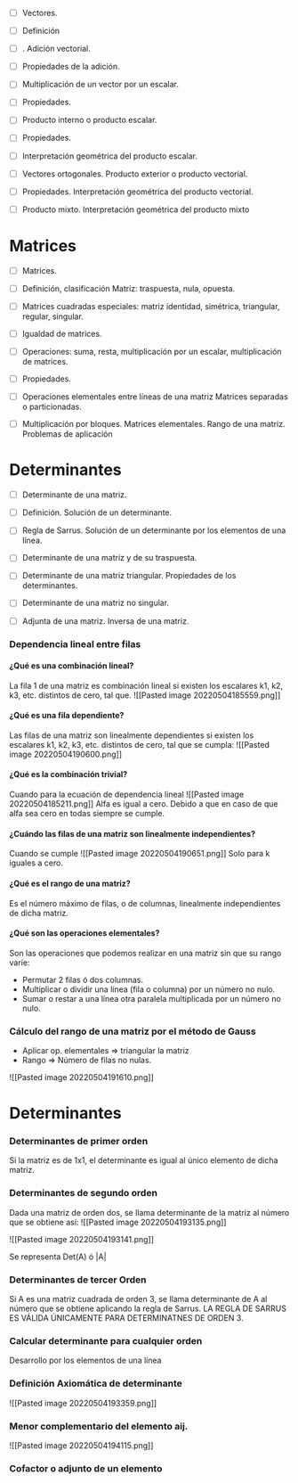 - [ ] Vectores.
- [ ]  Definición
- [ ] . Adición vectorial. 
- [ ] Propiedades de la adición. 
- [ ] Multiplicación de un vector por un escalar.
- [ ]  Propiedades. 
- [ ] Producto interno o producto escalar. 
- [ ] Propiedades. 
- [ ] Interpretación geométrica del producto escalar. 
- [ ] Vectores ortogonales. Producto exterior o producto vectorial.
- [ ]  Propiedades. Interpretación geométrica del producto vectorial. 
- [ ] Producto mixto. Interpretación geométrica del producto mixto





# Matrices

- [ ] Matrices. 
- [ ] Definición, clasificación Matriz: traspuesta, nula, opuesta. 
- [ ] Matrices cuadradas especiales: matriz identidad, simétrica, triangular, regular, singular.
- [ ]  Igualdad de matrices. 
- [ ] Operaciones: suma, resta, multiplicación por un escalar, multiplicación de matrices. 
- [ ] Propiedades. 
- [ ] Operaciones elementales entre líneas de una matriz Matrices separadas o particionadas.
- [ ]  Multiplicación por bloques. Matrices elementales. Rango de una matriz. Problemas de aplicación



# Determinantes
- [ ] Determinante de una matriz.
- [ ]  Definición. Solución de un determinante. 
- [ ] Regla de Sarrus. Solución de un determinante por los elementos de una línea. 
- [ ] Determinante de una matriz y de su traspuesta.
- [ ]  Determinante de una matriz triangular. Propiedades de los determinantes. 
- [ ] Determinante de una matriz no singular. 
- [ ] Adjunta de una matriz. Inversa de una matriz.






### Dependencia lineal entre filas 
#### ¿Qué es una combinación lineal?
La fila 1 de una matriz es combinación lineal si existen los escalares k1, k2, k3, etc. distintos de cero, tal que. 
![[Pasted image 20220504185559.png]]


#### ¿Qué es una fila dependiente?
Las filas de una matriz son linealmente dependientes si existen los escalares k1, k2, k3, etc. distintos de cero, tal que se cumpla: 
![[Pasted image 20220504190600.png]]



#### ¿Qué es la combinación trivial?
Cuando para la ecuación de dependencia lineal 
![[Pasted image 20220504185211.png]]
Alfa es igual a cero. Debido a que en caso de que alfa sea cero en todas siempre se cumple.



#### ¿Cuándo las filas de una matriz son linealmente independientes?
Cuando se cumple 
![[Pasted image 20220504190651.png]]
Solo para k iguales a cero. 



#### ¿Qué es el rango de una matriz?
Es el número máximo de filas, o de columnas, linealmente independientes de dicha matriz. 


#### ¿Qué son las operaciones elementales?
Son las operaciones que podemos realizar en una matriz sin que su rango varíe:
+ Permutar 2 filas ó dos columnas.
+ Multiplicar o dividir una línea (fila o columna) por un número no nulo.
+ Sumar o restar a una línea  otra paralela multiplicada por un número no nulo. 




### Cálculo del rango de una matriz por el método de Gauss
+ Aplicar op. elementales => triangular la matriz
+ Rango => Número de filas no nulas.

![[Pasted image 20220504191610.png]]





# Determinantes 


### Determinantes de primer orden 
Si la matriz es de 1x1, el determinante es igual al único elemento de dicha matriz. 




### Determinantes de segundo orden 
Dada una matriz de orden dos, se llama determinante de la matriz al número que se obtiene así: 
![[Pasted image 20220504193135.png]]

![[Pasted image 20220504193141.png]]

Se representa Det(A) ó |A|



### Determinantes de tercer Orden 
Si A es una matriz cuadrada de orden 3, se llama determinante de A al número que se obtiene aplicando la regla de Sarrus. LA REGLA DE SARRUS ES VÁLIDA ÚNICAMENTE PARA DETERMINATNES DE ORDEN 3. 



### Calcular determinante para cualquier orden 
Desarrollo por los elementos de una línea 


### Definición Axiomática de determinante

![[Pasted image 20220504193359.png]]



### Menor complementario del elemento aij.
![[Pasted image 20220504194115.png]]


### Cofactor o adjunto de un elemento 
